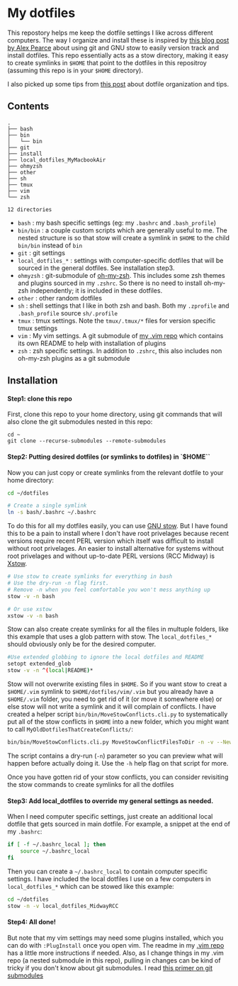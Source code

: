 # My dotfiles

This repostory helps me keep the dotfile settings I like across different computers. The way I organize and install these is inspired by [this blog post by Alex Pearce](https://alexpearce.me/2016/02/managing-dotfiles-with-stow/) about using git and GNU stow to easily version track and install dotfiles. This repo essentially acts as a stow directory, making it easy to create symlinks in `$HOME` that point to the dotfiles in this repositroy (assuming this repo is in your `$HOME` directory).

I also picked up some tips from [this post](https://www.anishathalye.com/2014/08/03/managing-your-dotfiles/) about dotfile organization and tips.

## Contents

```
.
├── bash
├── bin
│   └── bin
├── git
├── install
├── local_dotfiles_MyMacbookAir
├── ohmyzsh
├── other
├── sh
├── tmux
├── vim
└── zsh

12 directories
```

- `bash` : my bash specific settings (eg: my `.bashrc` and `.bash_profile`)
- `bin/bin` : a couple custom scripts which are generally useful to me. The nested structure is so that stow will create a symlink in `$HOME` to the child `bin/bin` instead of `bin`
- `git` : git settings
- `local_dotfiles_*` : settings with computer-specific dotfiles that will be sourced in the general dotfiles. See installation step3.
- `ohmyzsh` : git-submodule of [oh-my-zsh](https://github.com/ohmyzsh/ohmyzsh). This includes some zsh themes and plugins sourced in my `.zshrc`. So there is no need to install oh-my-zsh independently; it is included in these dotfiles.
- `other` : other random dotfiles
- `sh` : shell settings that I like in both zsh and bash. Both my `.zprofile` and `.bash_profile` source `sh/.profile`
- `tmux` : tmux settings. Note the `tmux/.tmux/*` files for version specific tmux settings
- `vim` : My vim settings. A git submodule of [my .vim repo](https://github.com/bfairkun/.vim) which contains its own README to help with installation of plugins
- `zsh` : zsh specific settings. In addition to `.zshrc`, this also includes non oh-my-zsh plugins as a git submodule

## Installation

#### Step1: clone this repo

First, clone this repo to your home directory, using git commands that will also clone the git submodules nested in this repo:

```
cd ~
git clone --recurse-submodules --remote-submodules
```

#### Step2: Putting desired dotfiles (or symlinks to dotfiles) in `$HOME``

Now you can just copy or create symlinks from the relevant dotfile to your home directory:

```bash
cd ~/dotfiles

# Create a single symlink
ln -s bash/.bashrc ~/.bashrc
``````

To do this for all my dotfiles easily, you can use [GNU stow](https://www.gnu.org/software/stow/). But I have found this to be a pain to install where I don't have root privelages because recent versions require recent PERL version which itself was difficult to install without root privelages. An easier to install alternative for systems without root privelages and without up-to-date PERL versions (RCC Midway) is [Xstow](http://xstow.sourceforge.net).


```bash
# Use stow to create symlinks for everything in bash
# Use the dry-run -n flag first.
# Remove -n when you feel comfortable you won't mess anything up
stow -v -n bash

# Or use xstow
xstow -v -n bash
```

Stow can also create create symlinks for all the files in multuple folders, like this example that uses a glob pattern with stow. The `local_dotfiles_*` should obviously only be for the desired computer.

```bash
#Use extended globbing to ignore the local dotfiles and README
setopt extended_glob
stow -v -n ^(local|README)*
```

Stow will not overwrite existing files in `$HOME`. So if you want stow to creat a `$HOME/.vim` symlink to `$HOME/dotfiles/vim/.vim` but you already have a `$HOME/.vim` folder, you need to get rid of it (or move it somewhere else) or else stow will not write a symlink and it will complain of conflicts. I have created a helper script `bin/bin/MoveStowConflicts.cli.py` to systematically put all of the stow conflicts in `$HOME` into a new folder, which you might want to call `MyOldDotfilesThatCreateConflicts/`:

```bash
bin/bin/MoveStowConflicts.cli.py MoveStowConflictFilesToDir -n -v --NewDir ~/MyOldDotfilesThatCreateConflicts/ --SubtreeDirs *
```

The script contains a dry-run (`-n`) parameter so you can preview what will happen before actually doing it. Use the `-h` help flag on that script for more.

Once you have gotten rid of your stow conflicts, you can consider revisiting the stow commands to create symlinks for all the dotfiles

#### Step3: Add local_dotfiles to override my general settings as needed.

When I need computer specific settings, just create an additional local dotfile that gets sourced in main dotfile. For example, a snippet at the end of my `.bashrc`:

```bash
if [ -f ~/.bashrc_local ]; then
    source ~/.bashrc_local
fi
```

Then you can create a `~/.bashrc_local` to contain computer specific settings. I have included the local dotfiles I use on a few computers in `local_dotfiles_*` which can be stowed like this example:

```bash
cd ~/dotfiles
stow -n -v local_dotfiles_MidwayRCC
```

#### Step4: All done!

But note that my vim settings may need some plugins installed, which you can do with `:PlugInstall` once you open vim. The readme in my [.vim repo](https://github.com/bfairkun/.vim) has a little more instructions if needed. Also, as I change things in my .vim repo (a nested submodule in this repo), pulling in changes can be kind of tricky if you don't know about git submodules. I read [this primer on git submodules](https://www.vogella.com/tutorials/GitSubmodules/article.html)
